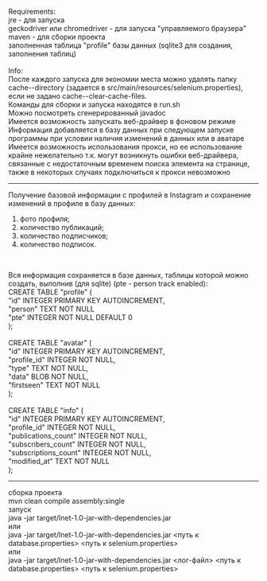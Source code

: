 Requirements:<br/>
jre - для запуска<br/>
geckodriver или chromedriver - для запуска "управляемого браузера"<br/>
maven - для сборки проекта<br/>
заполненная таблица "profile" базы данных (sqlite3 для создания, заполнения таблиц)<br/>
<br/>
Info:<br/>
После каждого запуска для экономии места можно удалять папку cache--directory (задается в src/main/resources/selenium.properties), если не задано cache--clear-cache-files.<br/>
Команды для сборки и запуска находятся в run.sh<br/>
Можно посмотреть сгенерированный javadoc<br/>
Имеется возможность запускать веб-драйвер в фоновом режиме<br/>
Информация добавляется в базу данных при следующем запуске программы при условии наличия изменений в данных или в аватаре<br/>
Имеется возможность использования прокси, но ее использование крайне нежелательно т.к. могут возникнуть ошибки веб-драйвера, связанные с недостаточным временем поиска элемента на странице, также в некоторых случаях подключиться к прокси невозможно<br/>
**********************************************************
Получение базовой информации с профилей в Instagram и сохранение изменений в профиле в базу данных:<br />
<ol>
<li>фото профиля;</li>
<li>количество публикаций;</li>
<li>количество подписчиков;</li>
<li>количество подписок.</li>
</ol>
<br/>

Вся информация сохраняется в базе данных, таблицы которой можно создать, выполнив (для sqlite) (pte - person track enabled):<br/>
CREATE TABLE "profile" (<br/>
	"id"		INTEGER PRIMARY KEY AUTOINCREMENT,<br/>
	"person"	TEXT NOT NULL<br/>
	"pte"	INTEGER NOT NULL DEFAULT 0<br/>
);<br/>
<br/>
CREATE TABLE "avatar" (<br/>
	"id"	        INTEGER PRIMARY KEY AUTOINCREMENT,<br/>
	"profile_id"	INTEGER NOT NULL,<br/>
	"type"	        TEXT NOT NULL,<br/>
	"data"	        BLOB NOT NULL,<br/>
	"firstseen"	    TEXT NOT NULL<br/>
);<br/>
<br/>
CREATE TABLE "info" (<br/>
	"id"	                INTEGER PRIMARY KEY AUTOINCREMENT,<br/>
	"profile_id"	        INTEGER NOT NULL,<br/>
	"publications_count"	INTEGER NOT NULL,<br/>
	"subscribers_count"	    INTEGER NOT NULL,<br/>
	"subscriptions_count"	INTEGER NOT NULL,<br/>
	"modified_at"	        TEXT NOT NULL<br/>
);
**********************************************************
сборка проекта<br/>
mvn clean compile assembly:single<br/>
запуск<br/>
java -jar target/Inet-1.0-jar-with-dependencies.jar<br/>
или<br/>
java -jar target/Inet-1.0-jar-with-dependencies.jar <путь к database.properties> <путь к selenium.properties><br/>
или<br/>
java -jar target/Inet-1.0-jar-with-dependencies.jar <лог-файл> <путь к database.properties> <путь к selenium.properties><br/>
